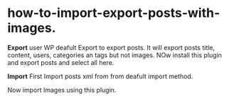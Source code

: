 # how-to-import-export-posts-with-images.

**Export**
user WP deafult Export to export posts.
It will export posts title, content, users, categories an tags but not images.
NOw install this plugin and export posts  and select all here.

**Import**
First Import posts xml from from deafult import method.

Now import Images using this plugin.
